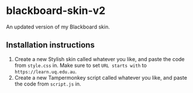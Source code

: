 # blackboard-skin-v2
An updated version of my Blackboard skin.

## Installation instructions
1. Create a new Stylish skin called whatever you like, and paste the code from `style.css` in. Make sure to set `URL starts with` to `https://learn.uq.edu.au`.
2. Create a new Tampermonkey script called whatever you like, and paste the code from `script.js` in.
